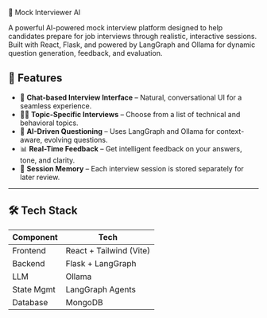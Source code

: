 🧠 Mock Interviewer AI

A powerful AI-powered mock interview platform designed to help candidates prepare for job interviews through realistic, interactive sessions. Built with React, Flask, and powered by LangGraph and Ollama for dynamic question generation, feedback, and evaluation.

## 🚀 Features

- 💬 **Chat-based Interview Interface** – Natural, conversational UI for a seamless experience.
- 🧑‍💻 **Topic-Specific Interviews** – Choose from a list of technical and behavioral topics.
- 🤖 **AI-Driven Questioning** – Uses LangGraph and Ollama for context-aware, evolving questions.
- 📊 **Real-Time Feedback** – Get intelligent feedback on your answers, tone, and clarity.
- 🧠 **Session Memory** – Each interview session is stored separately for later review.

---

## 🛠️ Tech Stack

| Component   | Tech                     |
|-------------|--------------------------|
| Frontend    | React + Tailwind (Vite)  |
| Backend     | Flask + LangGraph        |
| LLM         | Ollama                   |
| State Mgmt  | LangGraph Agents         |
| Database    | MongoDB                  |
